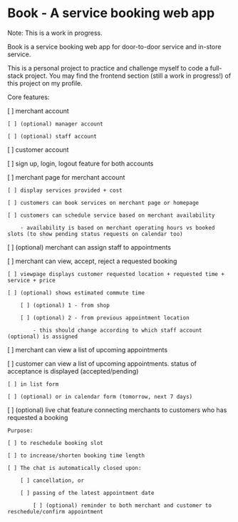 # Book - A service booking web app

Note: This is a work in progress.

Book is a service booking web app for door-to-door service and in-store service.

This is a personal project to practice and challenge myself to code a full-stack project.
You may find the frontend section (still a work in progress!) of this project on my profile.

Core features:

[ ] merchant account

    [ ] (optional) manager account

    [ ] (optional) staff account

[ ] customer account

[ ] sign up, login, logout feature for both accounts

[ ] merchant page for merchant account

    [ ] display services provided + cost

    [ ] customers can book services on merchant page or homepage

    [ ] customers can schedule service based on merchant availability

        - availability is based on merchant operating hours vs booked slots (to show pending status requests on calendar too)

[ ] (optional) merchant can assign staff to appointments

[ ] merchant can view, accept, reject a requested booking

    [ ] viewpage displays customer requested location + requested time + service + price

    [ ] (optional) shows estimated commute time

        [ ] (optional) 1 - from shop

        [ ] (optional) 2 - from previous appointment location

            - this should change according to which staff account (optional) is assigned 

[ ] merchant can view a list of upcoming appointments

[ ] customer can view a list of upcoming appointments. status of acceptance is displayed (accepted/pending)

    [ ] in list form

    [ ] (optional) or in calendar form (tomorrow, next 7 days)

[ ] (optional) live chat feature connecting merchants to customers who has requested a booking

    Purpose:

    [ ] to reschedule booking slot

    [ ] to increase/shorten booking time length

    [ ] The chat is automatically closed upon:

        [ ] cancellation, or

        [ ] passing of the latest appointment date

            [ ] (optional) reminder to both merchant and customer to reschedule/confirm appointment
            



